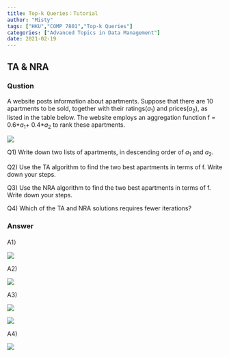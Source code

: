 ```yaml
---
title: Top-k Queries：Tutorial
author: "Misty"
tags: ["HKU","COMP 7801","Top-k Queries"]
categories: ["Advanced Topics in Data Management"]
date: 2021-02-19
---
```



## TA & NRA
### Qustion
A website posts information about apartments. Suppose that there are 10 apartments to be sold, together with their ratings($a_1$) and prices($a_2$), as listed in the table below. The website employs an aggregation function f = 0.6*$a_1$+ 0.4*$a_2$ to rank these apartments.

![](https://cdn.jsdelivr.net/gh/M1styDay/image_hosting@master/hugo_images/20210308230026.png)

Q1) Write down two lists of apartments, in descending order of $a_1$ and $a_2$.

Q2) Use the TA algorithm to find the two best apartments in terms of f. Write down your steps.

Q3) Use the NRA algorithm to find the two best apartments in terms of f. Write down your steps.

Q4) Which of the TA and NRA solutions requires fewer iterations?

### Answer

A1）

![](https://cdn.jsdelivr.net/gh/M1styDay/image_hosting@master/hugo_images/20210308230110.png)

A2)

![](https://cdn.jsdelivr.net/gh/M1styDay/image_hosting@master/hugo_images/20210308230215.png)

A3)

![](https://cdn.jsdelivr.net/gh/M1styDay/image_hosting@master/hugo_images/20210308230241.png)

![](https://cdn.jsdelivr.net/gh/M1styDay/image_hosting@master/hugo_images/20210308230319.png)

A4)

![](https://cdn.jsdelivr.net/gh/M1styDay/image_hosting@master/hugo_images/20210308230345.png)
